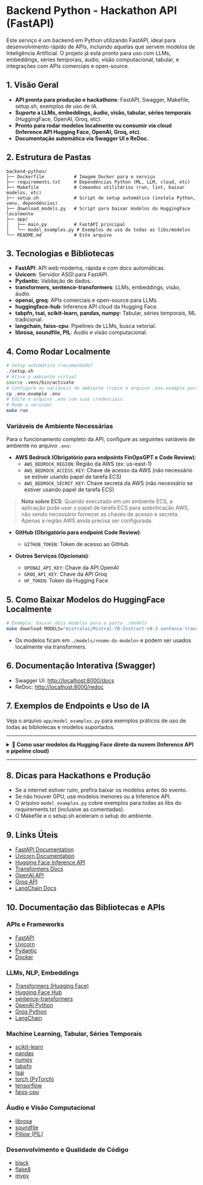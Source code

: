 # Backend Python - Hackathon API (FastAPI)

Este serviço é um backend em Python utilizando FastAPI, ideal para desenvolvimento rápido de APIs, incluindo aquelas que servem modelos de Inteligência Artificial. O projeto já está pronto para uso com LLMs, embeddings, séries temporais, áudio, visão computacional, tabular, e integrações com APIs comerciais e open-source.

## 1. Visão Geral

- **API pronta para produção e hackathons**: FastAPI, Swagger, Makefile, setup.sh, exemplos de uso de IA.
- **Suporte a LLMs, embeddings, áudio, visão, tabular, séries temporais** (HuggingFace, OpenAI, Groq, etc).
- **Pronto para rodar modelos localmente ou consumir via cloud (Inference API Hugging Face, OpenAI, Groq, etc).**
- **Documentação automática via Swagger UI e ReDoc.**

## 2. Estrutura de Pastas

```
backend-python/
├── Dockerfile           # Imagem Docker para o serviço
├── requirements.txt     # Dependências Python (ML, LLM, cloud, etc)
├── Makefile             # Comandos utilitários (run, lint, baixar modelos, etc)
├── setup.sh             # Script de setup automático (instala Python, venv, dependências)
├── download_models.py   # Script para baixar modelos do HuggingFace localmente
├── app/
│   ├── main.py          # FastAPI principal
│   └── model_examples.py # Exemplos de uso de todas as libs/modelos
└── README.md            # Este arquivo
```

## 3. Tecnologias e Bibliotecas

- **FastAPI**: API web moderna, rápida e com docs automáticas.
- **Uvicorn**: Servidor ASGI para FastAPI.
- **Pydantic**: Validação de dados.
- **transformers, sentence-transformers**: LLMs, embeddings, visão, áudio.
- **openai, groq**: APIs comerciais e open-source para LLMs.
- **huggingface-hub**: Inference API cloud da Hugging Face.
- **tabpfn, tsai, scikit-learn, pandas, numpy**: Tabular, séries temporais, ML tradicional.
- **langchain, faiss-cpu**: Pipelines de LLMs, busca vetorial.
- **librosa, soundfile, PIL**: Áudio e visão computacional.

## 4. Como Rodar Localmente

```bash
# Setup automático (recomendado)
./setup.sh
# Ative o ambiente virtual
source .venv/bin/activate
# Configure as variáveis de ambiente (copie o arquivo .env.example para .env e preencha os valores)
cp .env.example .env
# Edite o arquivo .env com suas credenciais
# Rode o servidor
make run
```

### Variáveis de Ambiente Necessárias

Para o funcionamento completo da API, configure as seguintes variáveis de ambiente no arquivo `.env`:

- **AWS Bedrock (Obrigatório para endpoints FinOpsGPT e Code Review)**:
  - `AWS_BEDROCK_REGION`: Região da AWS (ex: us-east-1)
  - `AWS_BEDROCK_ACCESS_KEY`: Chave de acesso da AWS (não necessário se estiver usando papel de tarefa ECS)
  - `AWS_BEDROCK_SECRET_KEY`: Chave secreta da AWS (não necessário se estiver usando papel de tarefa ECS)

> **Nota sobre ECS**: Quando executado em um ambiente ECS, a aplicação pode usar o papel de tarefa ECS para autenticação AWS, não sendo necessário fornecer as chaves de acesso e secreta. Apenas a região AWS ainda precisa ser configurada.

- **GitHub (Obrigatório para endpoint Code Review)**:
  - `GITHUB_TOKEN`: Token de acesso ao GitHub

- **Outros Serviços (Opcionais)**:
  - `OPENAI_API_KEY`: Chave da API OpenAI
  - `GROQ_API_KEY`: Chave da API Groq
  - `HF_TOKEN`: Token da Hugging Face

## 5. Como Baixar Modelos do HuggingFace Localmente

```bash
# Exemplo: baixar dois modelos para a pasta ./models
make download MODELS="mistralai/Mistral-7B-Instruct-v0.3 sentence-transformers/all-MiniLM-L6-v2"
```

- Os modelos ficam em `./models/<nome-do-modelo>` e podem ser usados localmente via transformers.

## 6. Documentação Interativa (Swagger)

- Swagger UI: [http://localhost:8000/docs](http://localhost:8000/docs)
- ReDoc: [http://localhost:8000/redoc](http://localhost:8000/redoc)

## 7. Exemplos de Endpoints e Uso de IA

Veja o arquivo `app/model_examples.py` para exemplos práticos de uso de todas as bibliotecas e modelos suportados.

---

<details>
<summary><strong>🚀 Como usar modelos da Hugging Face direto da nuvem (Inference API e pipeline cloud)</strong></summary>

### 1. Usando o pipeline do transformers (cloud ou local)

Ideal para PoCs rápidas. O pipeline baixa e executa o modelo automaticamente (local ou cloud, se disponível):

```python
from transformers import pipeline

pipe = pipeline("text-classification", model="distilbert-base-uncased-finetuned-sst-2-english")
result = pipe("I love this!")
print(result)
```

- Se o modelo não estiver local, será baixado automaticamente.
- Se não houver GPU/infra, pode ser mais lento.

### 2. Usando a Inference API da Hugging Face (cloud)

Ideal para desenvolvimento em locais com internet instável ou sem GPU local. Você consome o modelo direto da nuvem da Hugging Face:

```python
from huggingface_hub import InferenceClient

client = InferenceClient(token="<seu_token_hf>")
response = client.text_generation("Qual o propósito da vida?", model="tiiuae/falcon-7b-instruct")
print(response)
```

- **Vantagens:** Não precisa baixar nem rodar o modelo localmente.
- **Desvantagens:** Depende da internet e do plano da Hugging Face (há limites gratuitos e pagos).
- **Como obter o token:**
  1. Crie uma conta em <https://huggingface.co>
  2. Vá em "Settings" > "Access Tokens" > "New token" (role: "read")
  3. Use o token no código acima.
- **Dica:** Para tasks como classificação, geração de texto, embeddings, etc., basta mudar o método do `InferenceClient` (ex: `client.text_classification`, `client.feature_extraction`, etc).

</details>

---

## 8. Dicas para Hackathons e Produção

- Se a internet estiver ruim, prefira baixar os modelos antes do evento.
- Se não houver GPU, use modelos menores ou a Inference API.
- O arquivo `model_examples.py` cobre exemplos para todas as libs do requirements.txt (inclusive as comentadas).
- O Makefile e o setup.sh aceleram o setup do ambiente.

## 9. Links Úteis

- [FastAPI Documentation](https://fastapi.tiangolo.com/)
- [Uvicorn Documentation](https://www.uvicorn.org/)
- [Hugging Face Inference API](https://huggingface.co/inference-api)
- [Transformers Docs](https://huggingface.co/docs/transformers/index)
- [OpenAI API](https://platform.openai.com/docs/)
- [Groq API](https://console.groq.com/docs/openai)
- [LangChain Docs](https://python.langchain.com/docs/get_started/introduction.html)

## 10. Documentação das Bibliotecas e APIs

### APIs e Frameworks

- [FastAPI](https://fastapi.tiangolo.com/)
- [Uvicorn](https://www.uvicorn.org/)
- [Pydantic](https://docs.pydantic.dev/)
- [Docker](https://docs.docker.com/)

### LLMs, NLP, Embeddings

- [Transformers (Hugging Face)](https://huggingface.co/docs/transformers/index)
- [Hugging Face Hub](https://huggingface.co/docs/huggingface_hub/index)
- [sentence-transformers](https://www.sbert.net/)
- [OpenAI Python](https://platform.openai.com/docs/api-reference/introduction)
- [Groq Python](https://github.com/groq/groq-python)
- [LangChain](https://python.langchain.com/docs/get_started/introduction.html)

### Machine Learning, Tabular, Séries Temporais

- [scikit-learn](https://scikit-learn.org/stable/)
- [pandas](https://pandas.pydata.org/docs/)
- [numpy](https://numpy.org/doc/)
- [tabpfn](https://github.com/automl/TabPFN)
- [tsai](https://timeseriesai.github.io/tsai/)
- [torch (PyTorch)](https://pytorch.org/docs/stable/index.html)
- [tensorflow](https://www.tensorflow.org/api_docs)
- [faiss-cpu](https://github.com/facebookresearch/faiss)

### Áudio e Visão Computacional

- [librosa](https://librosa.org/doc/latest/index.html)
- [soundfile](https://pysoundfile.readthedocs.io/en/latest/)
- [Pillow (PIL)](https://pillow.readthedocs.io/en/stable/)

### Desenvolvimento e Qualidade de Código

- [black](https://black.readthedocs.io/en/stable/)
- [flake8](https://flake8.pycqa.org/en/latest/)
- [mypy](https://mypy.readthedocs.io/en/stable/)
